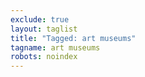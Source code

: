 ```yaml
---
exclude: true
layout: taglist
title: "Tagged: art museums"
tagname: art museums
robots: noindex
---
```

